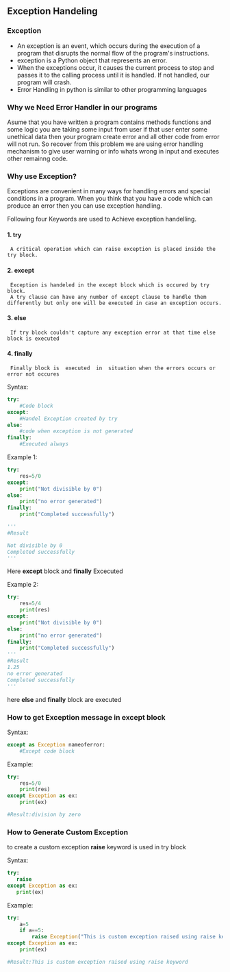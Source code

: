 ## Exception Handeling

### Exception
- An exception is an event, which occurs during the execution of a program that disrupts the normal flow of the program's instructions. 
- exception is a Python object that represents an error.
- When the exceptions occur, it causes the current process to stop and passes it to the calling process until it is handled. If not handled, our program will crash.
- Error Handling in python is similar to other programming languages

### Why we Need Error Handler in our programs

Asume that you have written a program contains methods functions and some logic you are taking some input from user 
if that user enter some unethical data then your program create error and all other code from error will not run.
So recover from this problem we are using error handling mechanism to give user warning or info whats wrong in input and executes other remainng code.

### Why use Exception?
Exceptions are convenient in many ways for handling errors and special conditions
in a program. When you think that you have a code which can produce an error then
you can use exception handling.

Following four Keywords are used to Achieve exception handelling.

#### 1. try
	 A critical operation which can raise exception is placed inside the try block.

#### 2. except
	 Exception is handeled in the except block which is occured by try block.
	 A try clause can have any number of except clause to handle them differently but only one will be executed in case an exception occurs.

#### 3. else
	 If try block couldn't capture any exception error at that time else block is executed
#### 4. finally
	 Finally block is  executed  in  situation when the errors occurs or error not occures

Syntax:
```python
try:
	#Code block 
except:
	#Handel Exception created by try
else:
	#code when exception is not generated
finally:
	#Executed always
```

Example 1:
```python
try:
    res=5/0
except:
    print("Not divisible by 0")
else:
    print("no error generated")
finally:
    print("Completed successfully")

'''
#Result

Not divisible by 0
Completed successfully
'''
```
Here **except** block and **finally**  Excecuted

Example 2:
```python
try:
    res=5/4
    print(res)
except:
    print("Not divisible by 0")
else:
    print("no error generated")
finally:
    print("Completed successfully")
'''
#Result
1.25
no error generated
Completed successfully
'''
```
here **else** and **finally** block are executed 


### How to get Exception message in except block

Syntax:
```python
except as Exception nameoferror:
	#Except code block 
```

Example:
```python
try:
    res=5/0
    print(res)
except Exception as ex:
    print(ex)

#Result:division by zero
```

### How to Generate Custom Exception
to create a custom exception **raise** keyword is used in try block

Syntax:
```python
try:
   raise 
except Exception as ex:
   print(ex)
```

Example:
```python
try:
    a=5
    if a==5:
        raise Exception("This is custom exception raised using raise keyword")
except Exception as ex:
    print(ex)

#Result:This is custom exception raised using raise keyword
```
